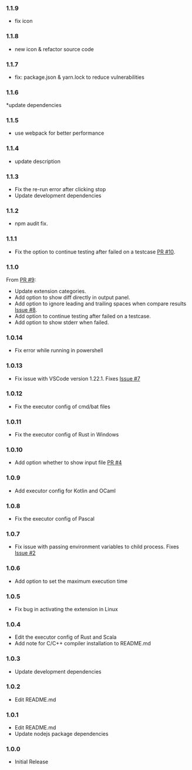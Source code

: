 ### 1.1.9
* fix icon

### 1.1.8
* new icon & refactor source code

### 1.1.7
* fix: package.json & yarn.lock to reduce vulnerabilities

### 1.1.6
*update dependencies

### 1.1.5
* use webpack for better performance

### 1.1.4
* update description

### 1.1.3
* Fix the re-run error after clicking stop
* Update development dependencies

### 1.1.2
* npm audit fix.

### 1.1.1
* Fix the option to continue testing after failed on a testcase [PR #10](https://github.com/openhoangnc/vscode-io-run/pull/10).

### 1.1.0
From [PR #9](https://github.com/openhoangnc/vscode-io-run/pull/9):
* Update extension categories.
* Add option to show diff directly in output panel.
* Add option to ignore leading and trailing spaces when compare results [Issue #8](https://github.com/openhoangnc/vscode-io-run/issues/8).
* Add option to continue testing after failed on a testcase.
* Add option to show stderr when failed.

### 1.0.14
* Fix error while running in powershell

### 1.0.13
* Fix issue with VSCode version 1.22.1. Fixes [Issue #7](https://github.com/openhoangnc/vscode-io-run/issues/7)

### 1.0.12
* Fix the executor config of cmd/bat files

### 1.0.11
* Fix the executor config of Rust in Windows

### 1.0.10
* Add option whether to show input file [PR #4](https://github.com/openhoangnc/vscode-io-run/pull/4)

### 1.0.9
* Add executor config for Kotlin and OCaml

### 1.0.8
* Fix the executor config of Pascal

### 1.0.7
* Fix issue with passing environment variables to child process. Fixes [Issue #2](https://github.com/openhoangnc/vscode-io-run/issues/2)

### 1.0.6
* Add option to set the maximum execution time

### 1.0.5
* Fix bug in activating the extension in Linux

### 1.0.4
* Edit the executor config of Rust and Scala
* Add note for C/C++ compiler installation to README.md

### 1.0.3
* Update development dependencies

### 1.0.2
* Edit README.md

### 1.0.1
* Edit README.md
* Update nodejs package dependencies

### 1.0.0
* Initial Release